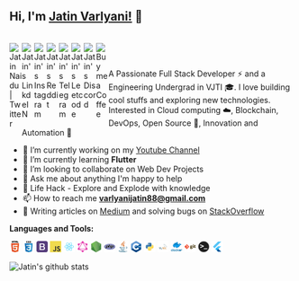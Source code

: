 ## Hi, I'm [Jatin Varlyani!](https://jatinvarlyani.tech/) 👋

<br />
<a href="https://twitter.com/Jatin_8898">
  <img align="left" alt="Jatin Naidu | Twitter" width="22px" src="https://cdn.jsdelivr.net/npm/simple-icons@v3/icons/twitter.svg" />
</a>
<a href="https://www.linkedin.com/in/jatin-varlyani/">
  <img align="left" alt="Jatin's LinkdeIN" width="22px" src="https://cdn.jsdelivr.net/npm/simple-icons@v3/icons/linkedin.svg" />
</a>
<a href="https://www.instagram.com/jatin_8898/">
  <img align="left" alt="Jatin's Instagram" width="22px" src="https://cdn.jsdelivr.net/npm/simple-icons@v3/icons/instagram.svg" />
</a>
<a href="https://medium.com/@Jatin_8898">
  <img align="left" alt="Jatin's Reddit" width="22px" src="https://cdn.jsdelivr.net/npm/simple-icons@v3/icons/medium.svg" />
</a>
<a href="https://t.me/Jatin8898">
  <img align="left" alt="Jatin's Telegram" width="22px" src="https://cdn.jsdelivr.net/npm/simple-icons@v3/icons/telegram.svg" />
</a>
<a href="https://leetcode.com/jatin8898/">
  <img align="left" alt="Jatin's Leetcode" width="22px" src="https://cdn.jsdelivr.net/npm/simple-icons@v3/icons/leetcode.svg" />
</a>
<a href="https://discord.gg/Jatin#0726">
  <img align="left" alt="Jatin's Discord" width="22px" src="https://cdn.jsdelivr.net/npm/simple-icons@v3/icons/discord.svg" />
</a>
<a href="https://www.buymeacoffee.com/Jatin">
  <img align="left" alt="Buy me a Coffee" width="22px" src="https://cdn.jsdelivr.net/npm/simple-icons@3.0.1/icons/buymeacoffee.svg" />
</a>

&nbsp;

A Passionate Full Stack Developer ⚡ and a Engineering Undergrad in VJTI 🎓. I love building cool stuffs and exploring new technologies. Interested in Cloud computing ☁️, Blockchain,  DevOps, Open Source 📜, Innovation and Automation 🤖

- 🔭 I’m currently working on my [Youtube Channel](https://www.youtube.com/channel/UCC4vwxeLB7id80azkciD8DQ?view_as=public)
- 🌱 I’m currently learning **Flutter** 
- 👯 I’m looking to collaborate on Web Dev Projects 
- 💬 Ask me about anything I'm happy to help 
- 🎯 Life Hack -  Explore and Explode with knowledge
- 📫 How to reach me **varlyanijatin88@gmail.com** 
- 📝 Writing articles on [Medium](https://medium.com/@Jatin_8898) and solving bugs on [StackOverflow](https://stackoverflow.com/users/story/9360755)

**Languages and Tools:**  

<code><img height="20" src="https://raw.githubusercontent.com/github/explore/80688e429a7d4ef2fca1e82350fe8e3517d3494d/topics/html/html.png"></code>
<code><img height="20" src="https://raw.githubusercontent.com/github/explore/80688e429a7d4ef2fca1e82350fe8e3517d3494d/topics/css/css.png"></code>
<code><img height="20" src="https://raw.githubusercontent.com/github/explore/80688e429a7d4ef2fca1e82350fe8e3517d3494d/topics/bootstrap/bootstrap.png"></code>
<code><img height="20" src="https://raw.githubusercontent.com/github/explore/80688e429a7d4ef2fca1e82350fe8e3517d3494d/topics/javascript/javascript.png"></code>
<code><img height="20" src="https://raw.githubusercontent.com/github/explore/80688e429a7d4ef2fca1e82350fe8e3517d3494d/topics/react/react.png"></code>
<code><img height="20" src="https://raw.githubusercontent.com/github/explore/5c058a388828bb5fde0bcafd4bc867b5bb3f26f3/topics/graphql/graphql.png"></code>
<code><img height="20" src="https://raw.githubusercontent.com/github/explore/80688e429a7d4ef2fca1e82350fe8e3517d3494d/topics/nodejs/nodejs.png"></code>
<code><img height="20" src="https://raw.githubusercontent.com/github/explore/80688e429a7d4ef2fca1e82350fe8e3517d3494d/topics/php/php.png"></code>
<code><img height="20" src="https://raw.githubusercontent.com/github/explore/80688e429a7d4ef2fca1e82350fe8e3517d3494d/topics/java/java.png"></code>
<code><img height="20" src="https://raw.githubusercontent.com/github/explore/80688e429a7d4ef2fca1e82350fe8e3517d3494d/topics/cpp/cpp.png"></code>
<code><img height="20" src="https://raw.githubusercontent.com/github/explore/80688e429a7d4ef2fca1e82350fe8e3517d3494d/topics/python/python.png"></code>
<code><img height="20" src="https://raw.githubusercontent.com/github/explore/80688e429a7d4ef2fca1e82350fe8e3517d3494d/topics/mysql/mysql.png"></code>
<code><img height="20" src="https://raw.githubusercontent.com/github/explore/80688e429a7d4ef2fca1e82350fe8e3517d3494d/topics/docker/docker.png"></code>
<code><img height="20" src="https://raw.githubusercontent.com/github/explore/80688e429a7d4ef2fca1e82350fe8e3517d3494d/topics/git/git.png"></code>
<code><img height="20" src="https://raw.githubusercontent.com/github/explore/80688e429a7d4ef2fca1e82350fe8e3517d3494d/topics/terminal/terminal.png"></code>
<code><img height="20" src="https://raw.githubusercontent.com/github/explore/80688e429a7d4ef2fca1e82350fe8e3517d3494d/topics/flutter/flutter.png"></code>




![Jatin's github stats](https://github-readme-stats.vercel.app/api?username=jatin-8898&show_icons=true&theme=dracula)
